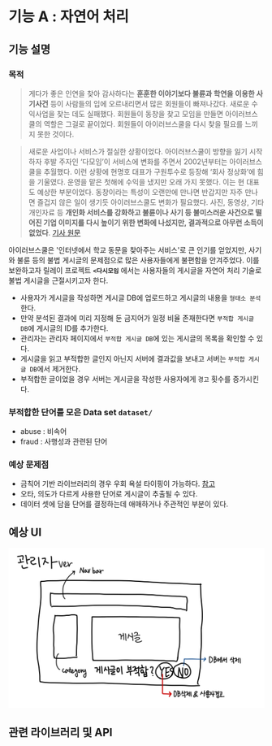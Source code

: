 # 기능 A : 자연어 처리

## 기능 설명

### 목적


> 게다가 좋은 인연을 찾아 감사하다는 **훈훈한 이야기보다 불륜과 학연을 이용한 사기사건** 등이 사람들의 입에 오르내리면서 많은 회원들이 빠져나갔다.
새로운 수익사업을 찾는 데도 실패했다. 회원들이 동창을 찾고 모임을 만들면 아이러브스쿨의 역할은 그걸로 끝이었다.
회원들이 아이러브스쿨을 다시 찾을 필요를 느끼지 못한 것이다.

> 새로운 사업이나 서비스가 절실한 상황이었다. 
아이러브스쿨이 방향을 잃기 시작하자 후발 주자인 ‘다모임’이 서비스에 변화를 주면서 2002년부터는 아이러브스쿨을 추월했다. 
이런 상황에 현명호 대표가 구원투수로 등장해 ‘회사 정상화’에 힘을 기울였다.
운영을 맡은 첫해에 수익을 냈지만 오래 가지 못했다. 이는 현 대표도 예상한 부분이었다.
동창이라는 특성이 오랜만에 만나면 반갑지만 자주 만나면 즐겁지 않은 일이 생기듯 아이러브스쿨도 변화가 필요했다.
사진, 동영상, 기타 개인자료 등 **개인화 서비스를 강화하고 불륜이나 사기 등 불미스러운 사건으로 떨어진 기업 이미지를 다시 높이기 위한 변화에 나섰지만, 결과적으로 아무런 소득이 없었다**.
[기사 원문](http://www.ilovepc.co.kr/news/articleView.html?idxno=2780)

아이러브스쿨은 '인터넷에서 학교 동문을 찾아주는 서비스'로 큰 인기를 얻었지만, 사기와 불륜 등의 불법 게시글의 문제점으로 많은 사용자들에게 불편함을 안겨주었다.
이를 보완하고자 릴레이 프로젝트 **`<다시모임`** 에서는 사용자들의 게시글을 자연어 처리 기술로 불법 게시글을 근절시키고자 한다.

- 사용자가 게시글을 작성하면 게시글 DB에 업로드하고 게시글의 내용을 `형태소 분석`한다.
- 만약 분석된 결과에 미리 지정해 둔 금지어가 일정 비율 존재한다면 `부적합 게시글 DB`에 게시글의 ID를 추가한다.
- 관리자는 관리자 페이지에서 `부적합 게시글 DB`에 있는 게시글의 목록을 확인할 수 있다.
- 게시글을 읽고 부적합한 글인지 아닌지 서버에 결과값을 보내고 서버는 `부적합 게시글 DB`에서 제거한다.
- 부적합한 글이었을 경우 서버는 게시글을 작성한 사용자에게 `경고` 횟수를 증가시킨다.

### 부적합한 단어를 모은 Data set `dataset/`
- abuse : 비속어
- fraud : 사행성과 관련된 단어

### 예상 문제점
- 금칙어 기반 라이브러리의 경우 우회 욕설 타이핑이 가능하다. [참고](https://www.youtube.com/watch?v=K4nU7yXy7R8)
- 오타, 의도가 다르게 사용한 단어로 게시글이 추출될 수 있다.
- 데이터 셋에 담을 단어를 결정하는데 애매하거나 주관적인 부분이 있다.

## 예상 UI

<img src='./image/layout.jpeg' width='1080px'>

## 관련 라이브러리 및 API
